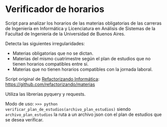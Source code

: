 # Verificador de horarios

Script para analizar los horarios de las materias obligatorias de las carreras
de Ingeniería en Informática y Licenciatura en Análisis de Sistemas de la 
Facultad de Ingeniería de la Universidad de Buenos Aires.

Detecta las siguientes irregularidades:

* Materias obligatorias que no se dictan.
* Materias del mismo cuatrimestre según el plan de estudios que no tienen
horarios compatibles entre sí.
* Materias que no tienen horarios compatibles con la jornada laboral.

Script original de [Refactorizando Informática](http://refactorizandoinformatica.wordpress.com/): 
https://github.com/refactorizando/materias

Utiliza las librerías pyquery y requests.

Modo de uso:
`>>> python verificar_plan_de_estudios(archivo_plan_estudios)`
siendo `archivo_plan_estudios` la ruta a un archivo json con el plan de estudios
que se desea verificar.
